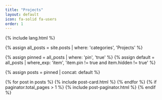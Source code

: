 ```yaml
---
title: "Projects"
layout: default
icon: fa-solid fa-users
order: 1
---
```


{% include lang.html %}

{% assign all_posts = site.posts | where: 'categories', 'Projects' %}

{% assign pinned = all_posts | where: 'pin', 'true' %} {% assign default = all_posts | where_exp: 'item', 'item.pin != true and item.hidden != true' %}

{% assign posts = pinned | concat: default %}

{% for post in posts %} {% include post-card.html %} {% endfor %}
{% if paginator.total_pages > 1 %} {% include post-paginator.html %} {% endif %}
</ul>

